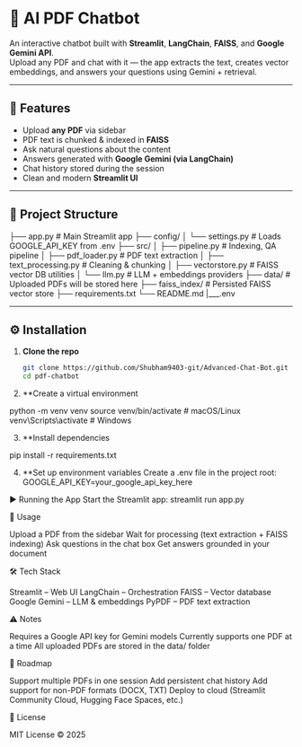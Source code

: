 # 📘 AI PDF Chatbot

An interactive chatbot built with **Streamlit**, **LangChain**, **FAISS**, and **Google Gemini API**.  
Upload any PDF and chat with it — the app extracts the text, creates vector embeddings, and answers your questions using Gemini + retrieval.

---

## 🚀 Features
- Upload **any PDF** via sidebar
- PDF text is chunked & indexed in **FAISS**
- Ask natural questions about the content
- Answers generated with **Google Gemini (via LangChain)**
- Chat history stored during the session
- Clean and modern **Streamlit UI**

---

## 📂 Project Structure
├── app.py # Main Streamlit app
├── config/
│ └── settings.py # Loads GOOGLE_API_KEY from .env
├── src/
│ ├── pipeline.py # Indexing, QA pipeline
│ ├── pdf_loader.py # PDF text extraction
│ ├── text_processing.py # Cleaning & chunking
│ ├── vectorstore.py # FAISS vector DB utilities
│ └── llm.py # LLM + embeddings providers
├── data/ # Uploaded PDFs will be stored here
├── faiss_index/ # Persisted FAISS vector store
├── requirements.txt
└── README.md
|___.env


---

## ⚙️ Installation

1. **Clone the repo**
   ```bash
   git clone https://github.com/Shubham9403-git/Advanced-Chat-Bot.git
   cd pdf-chatbot

2. **Create a virtual environment

python -m venv venv
source venv/bin/activate   # macOS/Linux
venv\Scripts\activate      # Windows


3. **Install dependencies

pip install -r requirements.txt


4. **Set up environment variables
Create a .env file in the project root:
GOOGLE_API_KEY=your_google_api_key_here


▶️ Running the App
Start the Streamlit app:
streamlit run app.py


📖 Usage

Upload a PDF from the sidebar
Wait for processing (text extraction + FAISS indexing)
Ask questions in the chat box
Get answers grounded in your document


🛠️ Tech Stack

Streamlit
 – Web UI
LangChain
 – Orchestration
FAISS
 – Vector database
Google Gemini
 – LLM & embeddings
PyPDF
 – PDF text extraction

 
⚠️ Notes

Requires a Google API key for Gemini models
Currently supports one PDF at a time
All uploaded PDFs are stored in the data/ folder

📌 Roadmap

 Support multiple PDFs in one session
 Add persistent chat history
 Add support for non-PDF formats (DOCX, TXT)
 Deploy to cloud (Streamlit Community Cloud, Hugging Face Spaces, etc.)

📜 License

MIT License © 2025

